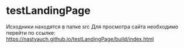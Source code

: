 # testLandingPage
Исходники находятся в папке src
Для просмотра сайта необходимо перейти по ссылке: https://nastyauch.github.io/testLandingPage/build/index.html
